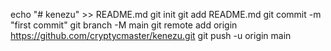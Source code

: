 echo "# kenezu" >> README.md
git init
git add README.md
git commit -m "first commit"
git branch -M main
git remote add origin https://github.com/cryptycmaster/kenezu.git
git push -u origin main
